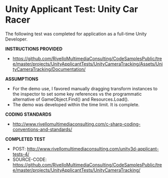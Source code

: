 
Unity Applicant Test: Unity Car Racer
=====================================

The following test was completed for application as a full-time Unity Developer. 


**INSTRUCTIONS PROVIDED**
* https://github.com/RivelloMultimediaConsulting/CodeSamplesPublic/tree/master/projects/UnityApplicantTests/UnityCameraTracking/Assets/UnityCameraTracking/Documentation/


**ASSUMPTIONS**

* For the demo use, I favored manually dragging transform instances to the inspector to set some key references vs the programmatic alternative of GameObject.Find() and Resources.Load().
* The demo was developed within the time limit. It is complete.

**CODING STANDARDS**

* http://www.rivellomultimediaconsulting.com/c-sharp-coding-conventions-and-standards/

**COMPLETED TEST**

* POST: http://www.rivellomultimediaconsulting.com/unity3d-applicant-tests-4/
* SOURCE-CODE: https://github.com/RivelloMultimediaConsulting/CodeSamplesPublic/tree/master/projects/UnityApplicantTests/UnityCameraTracking/

